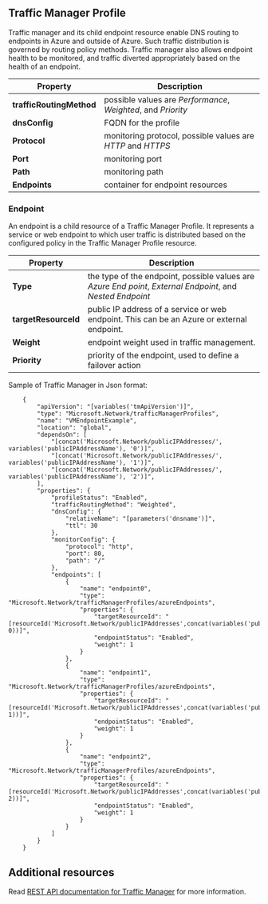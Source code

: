 ## Traffic Manager Profile
Traffic manager and its child endpoint resource enable DNS routing to endpoints in Azure and outside of Azure. Such traffic distribution is governed by routing  policy methods. Traffic manager also allows endpoint health to be monitored, and traffic diverted appropriately based on the health of an endpoint. 

| Property | Description |
| --- | --- |
| **trafficRoutingMethod** |possible values are *Performance*, *Weighted*, and *Priority* |
| **dnsConfig** |FQDN for the profile |
| **Protocol** |monitoring protocol, possible values are *HTTP* and *HTTPS* |
| **Port** |monitoring port |
| **Path** |monitoring path |
| **Endpoints** |container for endpoint resources |

### Endpoint
An endpoint is a child resource of a Traffic Manager Profile. It represents a service or web endpoint to which user traffic is distributed based on the configured policy in the Traffic Manager Profile resource. 

| Property | Description |
| --- | --- |
| **Type** |the type of the endpoint, possible values are *Azure End point*, *External Endpoint*, and  *Nested Endpoint* |
| **targetResourceId** |public IP address of a service or web endpoint. This can be an Azure or external endpoint. |
| **Weight** |endpoint weight used in traffic management. |
| **Priority** |priority of the endpoint, used to define a failover action |

Sample of Traffic Manager in Json format: 

        {
            "apiVersion": "[variables('tmApiVersion')]",
            "type": "Microsoft.Network/trafficManagerProfiles",
            "name": "VMEndpointExample",
            "location": "global",
            "dependsOn": [
                "[concat('Microsoft.Network/publicIPAddresses/', variables('publicIPAddressName'), '0')]",
                "[concat('Microsoft.Network/publicIPAddresses/', variables('publicIPAddressName'), '1')]",
                "[concat('Microsoft.Network/publicIPAddresses/', variables('publicIPAddressName'), '2')]",
            ],
            "properties": {
                "profileStatus": "Enabled",
                "trafficRoutingMethod": "Weighted",
                "dnsConfig": {
                    "relativeName": "[parameters('dnsname')]",
                    "ttl": 30
                },
                "monitorConfig": {
                    "protocol": "http",
                    "port": 80,
                    "path": "/"
                },
                "endpoints": [
                    {
                        "name": "endpoint0",
                        "type": "Microsoft.Network/trafficManagerProfiles/azureEndpoints",
                        "properties": {
                            "targetResourceId": "[resourceId('Microsoft.Network/publicIPAddresses',concat(variables('publicIPAddressName'), 0))]",
                            "endpointStatus": "Enabled",
                            "weight": 1
                        }
                    },
                    {
                        "name": "endpoint1",
                        "type": "Microsoft.Network/trafficManagerProfiles/azureEndpoints",
                        "properties": {
                            "targetResourceId": "[resourceId('Microsoft.Network/publicIPAddresses',concat(variables('publicIPAddressName'), 1))]",
                            "endpointStatus": "Enabled",
                            "weight": 1
                        }
                    },
                    {
                        "name": "endpoint2",
                        "type": "Microsoft.Network/trafficManagerProfiles/azureEndpoints",
                        "properties": {
                            "targetResourceId": "[resourceId('Microsoft.Network/publicIPAddresses',concat(variables('publicIPAddressName'), 2))]",
                            "endpointStatus": "Enabled",
                            "weight": 1
                        }
                    }
                ]
            }
        }

## Additional resources
Read [REST API documentation for Traffic Manager](https://msdn.microsoft.com/zh-cn/library/azure/mt163664.aspx) for more information.